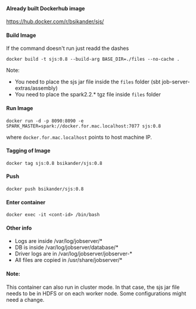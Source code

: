 #### Already built Dockerhub image
https://hub.docker.com/r/bsikander/sjs/

#### Build Image
If the command doesn't run just readd the dashes

```
docker build -t sjs:0.8 --build-arg BASE_DIR=./files --no-cache .
```

Note:
- You need to place the sjs jar file inside the `files` folder (sbt job-server-extras/assembly)
- You need to place the spark2.2.* tgz file inside `files` folder

#### Run Image

```
docker run -d -p 8090:8090 -e SPARK_MASTER=spark://docker.for.mac.localhost:7077 sjs:0.8
```
where `docker.for.mac.localhost` points to host machine IP.

#### Tagging of Image

```
docker tag sjs:0.8 bsikander/sjs:0.8
```

#### Push

```
docker push bsikander/sjs:0.8
```

#### Enter container

```
docker exec -it <cont-id> /bin/bash
```

#### Other info
- Logs are inside /var/log/jobserver/*
- DB is inside /var/log/jobserver/database/*
- Driver logs are in /var/log/jobserver/jobserver-*
- All files are copied in /usr/share/jobserver/*

#### Note:
This container can also run in cluster mode. In that case, the sjs jar file needs to be in HDFS or on each worker node. Some configurations might need a change.
